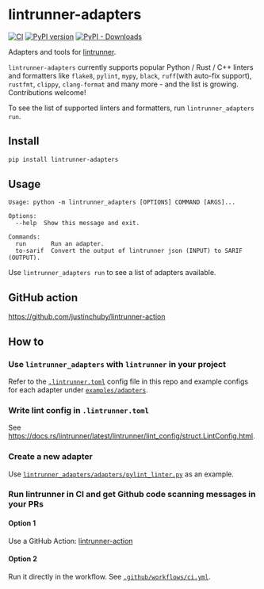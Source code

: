 # lintrunner-adapters

[![CI](https://github.com/justinchuby/lintrunner-adapters/actions/workflows/ci.yml/badge.svg)](https://github.com/justinchuby/lintrunner-adapters/actions/workflows/ci.yml)
[![PyPI version](https://badge.fury.io/py/lintrunner-adapters.svg)](https://badge.fury.io/py/lintrunner-adapters)
[![PyPI - Downloads](https://img.shields.io/pypi/dm/lintrunner-adapters)](https://pypistats.org/packages/lintrunner-adapters)

Adapters and tools for [lintrunner](https://github.com/suo/lintrunner).

`lintrunner-adapters` currently supports popular Python / Rust / C++ linters and formatters like `flake8`, `pylint`, `mypy`, `black`, `ruff`(with auto-fix support), `rustfmt`, `clippy`, `clang-format` and many more - and the list is growing. Contributions welcome!

To see the list of supported linters and formatters, run `lintrunner_adapters run`.

## Install

```sh
pip install lintrunner-adapters
```

## Usage

```text
Usage: python -m lintrunner_adapters [OPTIONS] COMMAND [ARGS]...

Options:
  --help  Show this message and exit.

Commands:
  run       Run an adapter.
  to-sarif  Convert the output of lintrunner json (INPUT) to SARIF (OUTPUT).
```

Use `lintrunner_adapters run` to see a list of adapters available.

## GitHub action

https://github.com/justinchuby/lintrunner-action

## How to

### Use `lintrunner_adapters` with `lintrunner` in your project

Refer to the [`.lintrunner.toml`](https://github.com/justinchuby/lintrunner-adapters/blob/main/.lintrunner.toml) config file in this repo and example configs for each adapter under [`examples/adapters`](https://github.com/justinchuby/lintrunner-adapters/tree/main/examples/adapters).

### Write lint config in `.lintrunner.toml`

See https://docs.rs/lintrunner/latest/lintrunner/lint_config/struct.LintConfig.html.

### Create a new adapter

Use [`lintrunner_adapters/adapters/pylint_linter.py`](https://github.com/justinchuby/lintrunner-adapters/blob/main/lintrunner_adapters/adapters/pylint_linter.py) as an example.

### Run lintrunner in CI and get Github code scanning messages in your PRs

#### Option 1

Use a GitHub Action: [lintrunner-action](https://github.com/justinchuby/lintrunner-action)

#### Option 2

Run it directly in the workflow. See [`.github/workflows/ci.yml`](https://github.com/justinchuby/lintrunner-adapters/blob/main/.github/workflows/ci.yml).
